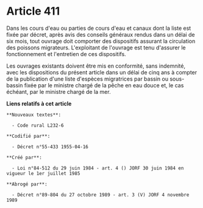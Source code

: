 # Article 411

Dans les cours d'eau ou parties de cours d'eau et canaux dont la liste est fixée par décret, après avis des conseils généraux
rendus dans un délai de six mois, tout ouvrage doit comporter des dispositifs assurant la circulation des poissons
migrateurs. L'exploitant de l'ouvrage est tenu d'assurer le fonctionnement et l'entretien de ces dispositifs.

Les ouvrages existants doivent être mis en conformité, sans indemnité, avec les dispositions du présent article dans un délai
de cinq ans à compter de la publication d'une liste d'espèces migratrices par bassin ou sous-bassin fixée par le ministre
chargé de la pêche en eau douce et, le cas échéant, par le ministre chargé de la mer.

**Liens relatifs à cet article**

	**Nouveaux textes**:

	  - Code rural L232-6

	**Codifié par**:

	  - Décret n°55-433 1955-04-16

	**Créé par**:

	  - Loi n°84-512 du 29 juin 1984 - art. 4 () JORF 30 juin 1984 en vigueur le 1er juillet 1985

	**Abrogé par**:

	  - Décret n°89-804 du 27 octobre 1989 - art. 3 (V) JORF 4 novembre 1989

